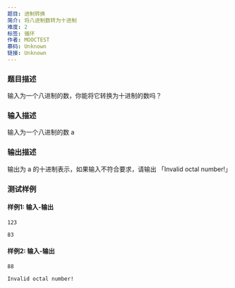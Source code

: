 ```yaml
---
题目: 进制转换
简介: 将八进制数转为十进制
难度: 2
标签: 循环
作者: MOOCTEST
慕码: Unknown
链接: Unknown
---
```


### 题目描述

输入为一个八进制的数，你能将它转换为十进制的数吗？

### 输入描述

输入为一个八进制的数 a

### 输出描述

输出为 a 的十进制表示，如果输入不符合要求，请输出 「Invalid octal number!」

### 测试样例

#### 样例1: 输入-输出

```
123
```

```
83
```

#### 样例2: 输入-输出

```
88
```

```
Invalid octal number!
```

